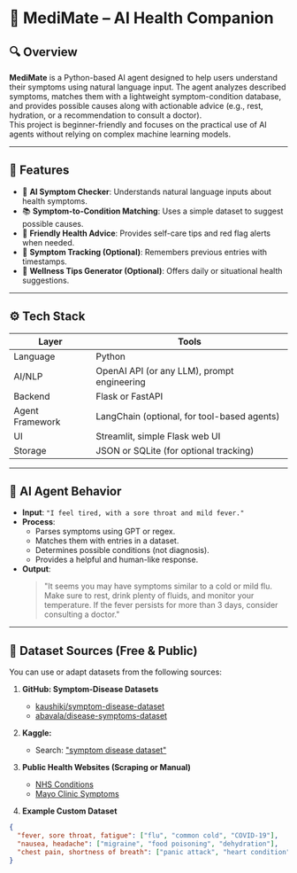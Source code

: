 # 🏥 MediMate – AI Health Companion

## 🔍 Overview

**MediMate** is a Python-based AI agent designed to help users understand their symptoms using natural language input. The agent analyzes described symptoms, matches them with a lightweight symptom-condition database, and provides possible causes along with actionable advice (e.g., rest, hydration, or a recommendation to consult a doctor).  
This project is beginner-friendly and focuses on the practical use of AI agents without relying on complex machine learning models.

---

## 🚀 Features

- 🤖 **AI Symptom Checker**: Understands natural language inputs about health symptoms.
- 📚 **Symptom-to-Condition Matching**: Uses a simple dataset to suggest possible causes.
- 💬 **Friendly Health Advice**: Provides self-care tips and red flag alerts when needed.
- 📆 **Symptom Tracking (Optional)**: Remembers previous entries with timestamps.
- 🌿 **Wellness Tips Generator (Optional)**: Offers daily or situational health suggestions.

---

## ⚙️ Tech Stack

| Layer           | Tools                                      |
|----------------|---------------------------------------------|
| Language        | Python                                     |
| AI/NLP          | OpenAI API (or any LLM), prompt engineering |
| Backend         | Flask or FastAPI                           |
| Agent Framework | LangChain (optional, for tool-based agents)|
| UI              | Streamlit, simple Flask web UI             |
| Storage         | JSON or SQLite (for optional tracking)     |

---

## 🧠 AI Agent Behavior

- **Input**: `"I feel tired, with a sore throat and mild fever."`
- **Process**:
  - Parses symptoms using GPT or regex.
  - Matches them with entries in a dataset.
  - Determines possible conditions (not diagnosis).
  - Provides a helpful and human-like response.
- **Output**:
  > "It seems you may have symptoms similar to a cold or mild flu. Make sure to rest, drink plenty of fluids, and monitor your temperature. If the fever persists for more than 3 days, consider consulting a doctor."

---

## 📂 Dataset Sources (Free & Public)

You can use or adapt datasets from the following sources:

1. **GitHub: Symptom-Disease Datasets**
   - [kaushikj/symptom-disease-dataset](https://github.com/kaushikj/symptom-disease-dataset)
   - [abavala/disease-symptoms-dataset](https://github.com/abavala/disease-symptoms-dataset)

2. **Kaggle:**
   - Search: ["symptom disease dataset"](https://www.kaggle.com/search?q=symptom+disease+dataset)

3. **Public Health Websites (Scraping or Manual)**
   - [NHS Conditions](https://www.nhs.uk/conditions/)
   - [Mayo Clinic Symptoms](https://www.mayoclinic.org/symptoms)

4. **Example Custom Dataset**
```json
{
  "fever, sore throat, fatigue": ["flu", "common cold", "COVID-19"],
  "nausea, headache": ["migraine", "food poisoning", "dehydration"],
  "chest pain, shortness of breath": ["panic attack", "heart condition"]
}
